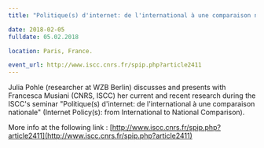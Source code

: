 ```yaml
---
title: "Politique(s) d'internet: de l'international à une comparaison nationale"

date: 2018-02-05
fulldate: 05.02.2018

location: Paris, France.

event_url: http://www.iscc.cnrs.fr/spip.php?article2411
---
```

Julia Pohle (researcher at WZB Berlin) discusses and presents with Francesca Musiani (CNRS, ISCC) her current and recent research during the ISCC's seminar "Politique(s) d'internet: de l'international à une comparaison nationale" (Internet Policy(s): from International to National Comparison). 

More info at the following link : [http://www.iscc.cnrs.fr/spip.php?article2411](http://www.iscc.cnrs.fr/spip.php?article2411)
